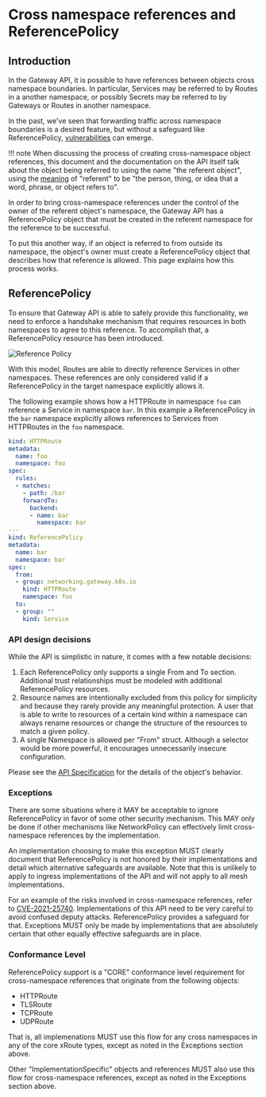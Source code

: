 # Cross namespace references and ReferencePolicy

## Introduction
In the Gateway API, it is possible to have references between objects cross
namespace boundaries. In particular, Services may be referred to by Routes
in a another namespace, or possibly Secrets may be referred to by Gateways or
Routes in another namespace.

In the past, we've seen that forwarding traffic across namespace boundaries is a
desired feature, but without a safeguard like ReferencePolicy,
[vulnerabilities](https://github.com/kubernetes/kubernetes/issues/103675) can emerge.

!!! note
    When discussing the process of creating cross-namespace object references, this
    document and the documentation on the API itself talk about the object being
    referred to using the name "the referent object", using the
    [meaning](https://dictionary.cambridge.org/dictionary/english/referent)
    of "referent" to be "the person, thing, or idea that a word, phrase, or object
    refers to".

In order to bring cross-namespace references under the control
of the owner of the referent object's namespace, the Gateway API has a
ReferencePolicy object that must be created in the referent namespace for the
reference to be successful.

To put this another way, if an object is referred to from outside its namespace,
the object's owner must create a ReferencePolicy object that describes how that
reference is allowed. This page explains how this process works.

## ReferencePolicy

To ensure that Gateway API is able to safely provide this functionality,
we need to enforce a handshake mechanism that requires resources in both
namespaces to agree to this reference. To accomplish that, a ReferencePolicy
resource has been introduced.

![Reference Policy](/v1alpha2/references/images/referencepolicy.png)

With this model, Routes are able to directly reference Services in other namespaces.
These references are only considered valid if a ReferencePolicy in the target
namespace explicitly allows it.

The following example shows how a HTTPRoute in namespace `foo` can reference a
Service in namespace `bar`. In this example a ReferencePolicy in the `bar` namespace
explicitly allows references to Services from HTTPRoutes in the `foo` namespace.

```yaml
kind: HTTPRoute
metadata:
  name: foo
  namespace: foo
spec:
  rules:
  - matches:
    - path: /bar
    forwardTo:
      backend:
      - name: bar
        namespace: bar
---
kind: ReferencePolicy
metadata:
  name: bar
  namespace: bar
spec:
  from:
  - group: networking.gateway.k8s.io
    kind: HTTPRoute
    namespace: foo
  to:
  - group: ""
    kind: Service
```

### API design decisions
While the API is simplistic in nature, it comes with a few notable decisions:

1. Each ReferencePolicy only supports a single From and To section.
   Additional trust relationships must be modeled with additional ReferencePolicy
   resources.
1. Resource names are intentionally excluded from this policy for simplicity
   and because they rarely provide any meaningful protection. A user that is
   able to write to resources of a certain kind within a namespace can always
   rename resources or change the structure of the resources to match a given
   policy.
1. A single Namespace is allowed per "From" struct.
   Although a selector would be more powerful, it encourages unnecessarily
   insecure configuration.

Please see the [API Specification](/v1alpha2/references/spec#gateway.networking.k8s.io/v1alpha2.ReferencePolicy)
for the details of the object's behavior.

### Exceptions
There are some situations where it MAY be acceptable to ignore ReferencePolicy
in favor of some other security mechanism. This MAY only be done if other
mechanisms like NetworkPolicy can effectively limit cross-namespace references
by the implementation.

An implementation choosing to make this exception MUST clearly document that
ReferencePolicy is not honored by their implementations and detail which
alternative safeguards are available. Note that this is unlikely to apply to
ingress implementations of the API and will not apply to all mesh
implementations.

For an example of the risks involved in cross-namespace references, refer to
[CVE-2021-25740](https://github.com/kubernetes/kubernetes/issues/103675).
Implementations of this API need to be very careful to avoid confused deputy
attacks. ReferencePolicy provides a safeguard for that. Exceptions MUST only
be made by implementations that are absolutely certain that other equally
effective safeguards are in place.

### Conformance Level

ReferencePolicy support is a "CORE" conformance level requirement for
cross-namespace references that originate from the following objects:

- HTTPRoute
- TLSRoute
- TCPRoute
- UDPRoute

That is, all implemenations MUST use this flow for any cross namespaces
in any of the core xRoute types, except as noted in the Exceptions section
above.

Other "ImplementationSpecific" objects and references MUST also use this flow
for cross-namespace references, except as noted in the Exceptions section
above.
